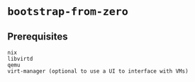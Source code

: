 # `bootstrap-from-zero`

## Prerequisites

```
nix
libvirtd
qemu
virt-manager (optional to use a UI to interface with VMs)
```

